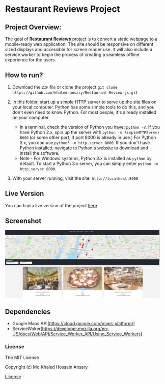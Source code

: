 
# Restaurant Reviews Project

## Project Overview:

 The  goal of **Restaurant Reviews** project is to convert a static webpage to a mobile-ready web application. The site should be responsive on different sized displays and accessible for screen reader use. It will also include a service worker to begin the process of creating a seamless offline experience for the users.

## How to run?

1. Download the `ZIP` file
or clone the project `git clone https://github.com/khaled-ansary/Restaurant-Review-js.git`
2. In this folder, start up a simple HTTP server to serve up the site files on your local computer. Python has some simple tools to do this, and you don't even need to know Python. For most people, it's already installed on your computer.

    * In a terminal, check the version of Python you have: `python -V`. If you have Python 2.x, spin up the server with `python -m SimpleHTTPServer 8000` (or some other port, if port 8000 is already in use.) For Python 3.x, you can use `python3 -m http.server 8000`. If you don't have Python installed, navigate to Python's [website](https://www.python.org/) to download and install the software.
   * Note -  For Windows systems, Python 3.x is installed as `python` by default. To start a Python 3.x server, you can simply enter `python -m http.server 8000`.
3. With your server running, visit the site: `http://localhost:8000`

## Live Version
You can find a live version of the project [here](https://khaled-ansary.github.io/Restaurant-Review-js/)

## Screenshot

![Screenshot](./restaurant.png)

## Dependencies

* Google Maps API[https://cloud.google.com/maps-platform/]
* ServiceWoker[https://developer.mozilla.org/en-US/docs/Web/API/Service_Worker_API/Using_Service_Workers]
  
### License

The MIT License

Copyright (c) Md Khaled Hossain Ansary

[License](LICENSE.md)